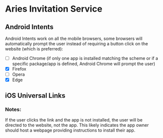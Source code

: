 # Aries Invitation Service

## Android Intents
Android Intents work on all the mobile browsers, some browsers will automatically prompt the user instead of requiring a button click on the website (which is preferred):

* [ ] Android Chrome (if only one app is installed matching the scheme or if a specific package/app is defined, Android Chrome will prompt the user)
* [x] Firefox
* [ ] Opera
* [x] Edge

## iOS Universal Links

### Notes:
If the user clicks the link and the app is not installed, the user will be directed to the website, not the app. This likely indicates the app owner should host a webpage providing instructions to install their app.